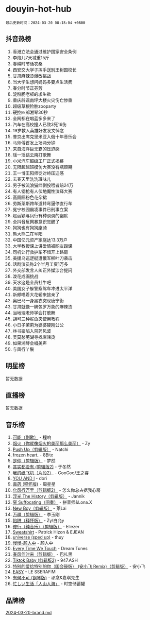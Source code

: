 # douyin-hot-hub

`最后更新时间：2024-03-20 00:18:04 +0800`

## 抖音热榜

1. 香港立法会通过维护国家安全条例
1. 李炮儿7天减重15斤
1. 春耕时节话农桑
1. 西安交大学子挥手送别王树国校长
1. 甘肃麻辣烫爆改挑战
1. 当大学生想问妈妈多要点生活费
1. 春分时节正芬芳
1. 淀粉肠老板的求生欲
1. 重庆辟谣南坪大楼火灾伤亡惨重
1. 超级草根险胜zooparty
1. 硬控四郎湘琴30秒
1. 全网都在唱蓝多多来了
1. 汽车在高校撞人已致3死16伤
1. 19岁救人英雄好友发文悼念
1. 普京出席克里米亚入俄十年音乐会
1. 马师傅首发上场两分钟
1. 来自海洋巨无霸的压迫感
1. 瑶一瑶跳云南打歌舞
1. 小米汽车超级工厂正式揭幕
1. 无限超越班模仿大赛没有瓶颈期
1. 王一博王阳师徒对峙压迫感
1. 去春天里洗洗班味儿
1. 男子被流浪猫绊倒投喂者赔24万
1. 有人钢枪有人伏地魔性演绎大赛
1. 高圆圆粉色花朵裙
1. 劳斯莱斯跨车道转弯逼停直行车
1. 冕宁校园霸凌事件已刑事立案
1. 赵丽颖与凤行有种淡淡的幽默
1. 全抖音反网暴意识觉醒了
1. 狗狗也有狗狗座骑
1. 熊大熊二在阜阳
1. 中国亿元资产家庭达13.3万户
1. 大学教授课上讲爱情被网友蹭课
1. 司机让行救护车不惜开上路肩
1. 美援乌巡逻艇遭俄军柳叶刀袭击
1. 话剧演员称2个半月工资1万多
1. 外交部发言人纠正外媒涉台提问
1. 泼花成画挑战
1. 天水这是全员社牛吧
1. 美国女子躲警察驾车冲进太平洋
1. 新郎唱着大花轿来接亲了
1. 奥巴马一身黑衣突现唐宁街
1. 甘肃就像一碗包罗万象的麻辣烫
1. 当地理老师学会打歌舞
1. 胡可三种鲨鱼夹使用教程
1. 小日子茉莉为婆婆硬刚公公
1. 林书豪陷入禁药风波
1. 吴莫愁芜湖寻找麻辣烫
1. 如果湘琴会唱美声
1. 与凤行丫鬟

## 明星榜

暂无数据

## 直播榜

暂无数据

## 音乐榜

1. [可能（副歌）](https://sf6-cdn-tos.douyinstatic.com/obj/tos-cn-ve-2774/cde1731888894259b333569393c2fb51) - 程响
1. [烟火（你就像烟火的美丽那么美丽）](https://sf3-cdn-tos.douyinstatic.com/obj/tos-cn-ve-2774/oAO9ggQMdM8D1dpPfLvFaVQw0xXeWzFweHCR9A) - Zy
1. [Push Up（剪辑版）](https://sf6-cdn-tos.douyinstatic.com/obj/tos-cn-ve-2774/oUZ8lAerCPgMmOQlO6CfhjyIIBRt81GjNgzqt4) - Natchi
1. [frozen heart.](https://sf6-cdn-tos.douyinstatic.com/obj/tos-cn-ve-2774/oIIWJfyjIACZA9zQMtnJ6hQQhFC4vhCupoRBsO) - 8Bite
1. [是你（剪辑版）](https://sf6-cdn-tos.douyinstatic.com/obj/tos-cn-ve-2774/46019dae783c4c969944217fe1cfafc4) - 梦然
1. [其实都没有 (剪辑版2)](https://sf5-hl-cdn-tos.douyinstatic.com/obj/tos-cn-ve-2774/oEBNQenHZtBhxYjGgUDQk0BCHTigQafgFlbQ7k) - 于冬然
1. [我的纸飞机（片段2）](https://sf3-cdn-tos.douyinstatic.com/obj/tos-cn-ve-2774/oM2ZrKcg2CD5AeRB2gkeXOFB1IxAGJdZPazYHf) - GooGoo/王之睿
1. [YOU AND I](https://sf6-cdn-tos.douyinstatic.com/obj/tos-cn-ve-2774/owHneC9pQaAQy2eFQdrfDbsugDhXJYFWBDZzAH) - dori
1. [毒药 (释怀版)](https://sf3-cdn-tos.douyinstatic.com/obj/tos-cn-ve-2774/oYILMEAzspdZBIzy4frJNB8ZHPHWAhiwowd4Ad) - 周星星
1. [化风行万里（剪辑版2）](https://sf3-cdn-tos.douyinstatic.com/obj/tos-cn-ve-2774/oEWQJsIQhzBfrhMgczsZDgNaiFzvgAwMHPtyTB) - 怎么你总占据我心房
1. [浮光 The History（剪辑版）](https://sf5-hl-cdn-tos.douyinstatic.com/obj/tos-cn-ve-2774/oIkABGgUD0nCgDneOBBKSj79UBoAZtQjIi3fbl) - Jannik
1. [窒 Suffocating（间奏）](https://sf3-cdn-tos.douyinstatic.com/obj/tos-cn-ve-2774/oUtBYAhssQz2sxQrNTY6fxtgNBhJ1yMWh7IlWS) - 拼音师&Lona.X
1. [New Boy（剪辑版）](https://sf5-hl-cdn-tos.douyinstatic.com/obj/tos-cn-ve-2774/oAozkaGFcPxBerw7nBQfYf8z6CgCZAblDka2cl) - 莱Lai
1. [万疆（剪辑版）](https://sf5-hl-cdn-tos.douyinstatic.com/obj/tos-cn-ve-2774/ooG7oVgFlDTelKCjCsTTobQvbdtj1BBQXnfZd8) - 李玉刚
1. [陷阱（释怀版）](https://sf5-hl-cdn-tos.douyinstatic.com/obj/tos-cn-ve-2774/oE8C21LeZrzKLDFfQYgMzx4GAIHageG5IzayY7) - Zy/白允y
1. [修行（纯音乐）（剪辑版）](https://sf3-cdn-tos.douyinstatic.com/obj/tos-cn-ve-2774/oconjmgByUNptBMJQHMAjSTCDeDxaSDQxgbeZk) - Eliezer
1. [Sweatshirt](https://sf5-hl-cdn-tos.douyinstatic.com/obj/tos-cn-ve-2774/oIljDAEhoLZWOUjICBfkC4Uzg1QB1BFgNfItyL) - Patrick Hizon & EJEAN
1. [universe (sped up)](https://sf3-cdn-tos.douyinstatic.com/obj/tos-cn-ve-2774/oIQnurQLDCsdYeegkM4CKuVb23MZBXtX6QB8bv) - thuy
1. [慢慢-颜人中](https://sf5-hl-cdn-tos.douyinstatic.com/obj/tos-cn-ve-2774/ocjHNfBXdBxQNC8ZGAeoLMFTUgtBg8bkExunDC) - 颜人中
1. [Every Time We Touch](https://sf5-hl-cdn-tos.douyinstatic.com/obj/tos-cn-ve-2774/ogN6lUKQeBBfEVhIOMikG1CcJjugxk1tztZyhP) - Dream Tunes
1. [春风何时来（剪辑版）](https://sf5-hl-cdn-tos.douyinstatic.com/obj/tos-cn-ve-2774/owVZktEaoxHvc3Qbtf20XZgIDfCsFBLavBTl1M) - 巴扎黑
1. [Tiktok Baby (剪辑版2)](https://sf5-hl-cdn-tos.douyinstatic.com/obj/tos-cn-ve-2774/409234e9be76489d9e51cf47453104f6) - 947.ASH
1. [特别的爱给特别的你（国会鼓版） (安小飞 Remix)（剪辑版）](https://sf5-hl-cdn-tos.douyinstatic.com/obj/tos-cn-ve-2774/5d58984f252449de868a9b52f362d751) - 安小飞
1. [EASY](https://sf5-hl-cdn-tos.douyinstatic.com/obj/tos-cn-ve-2774/o0YWmCNo0QdVFEYlu0FfBBgNSie9S0Q5ZqDltv) - LE SSERAFIM
1. [有何不可 (钢琴版)](https://sf5-hl-cdn-tos.douyinstatic.com/obj/tos-cn-ve-2774/7bee6314dd404650b8923035b853e5ee) - 祁念&嘉琪先生
1. [忙しい生活「人山人海」](https://sf6-cdn-tos.douyinstatic.com/obj/tos-cn-ve-2774/85e45ba5b18b40789757286816d99665) - 时空储蓄罐

## 品牌榜

[2024-03-20-brand.md](2024-03-20-brand.md)
